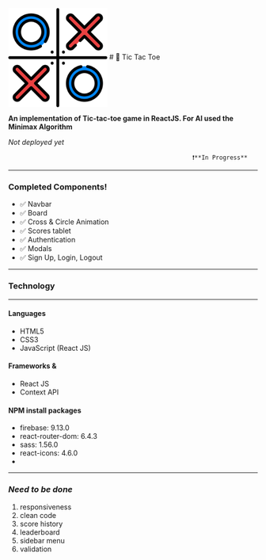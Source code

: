 <img src="src/assets/logo.png" alt="logo" width="200" align="center"/>
# 🚀  Tic Tac Toe 

**An implementation of Tic-tac-toe game in ReactJS. For AI used the Minimax Algorithm**

*Not deployed yet* 

                                                        ❗️**In Progress** 

---

### Completed Components!

- ✅ Navbar
- ✅ Board
- ✅ Cross & Circle Animation
- ✅ Scores tablet
- ✅ Authentication
- ✅ Modals
- ✅ Sign Up, Login, Logout

---

### Technology

---

#### Languages
- HTML5
- CSS3
- JavaScript (React JS)

#### Frameworks & 
- React JS
- Context API

#### NPM install packages
- firebase: 9.13.0
- react-router-dom: 6.4.3
- sass: 1.56.0
- react-icons: 4.6.0 
- 
---

### *Need to be done*

1. responsiveness
2. clean code
3. score history
4. leaderboard
5. sidebar menu
6. validation
